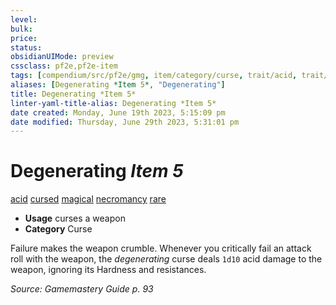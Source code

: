 ```yaml
---
level:
bulk:
price:
status:
obsidianUIMode: preview
cssclass: pf2e,pf2e-item
tags: [compendium/src/pf2e/gmg, item/category/curse, trait/acid, trait/cursed, trait/magical, trait/necromancy, trait/rare]
aliases: [Degenerating *Item 5*, "Degenerating"]
title: Degenerating *Item 5*
linter-yaml-title-alias: Degenerating *Item 5*
date created: Monday, June 19th 2023, 5:15:09 pm
date modified: Thursday, June 29th 2023, 5:31:01 pm
---
```


# Degenerating *Item 5*

[acid](rules/traits/acid.md) [cursed](rules/traits/cursed-gmg.md) [magical](rules/traits/magical.md) [necromancy](rules/traits/necromancy.md) [rare](rules/traits/rare.md)  

- **Usage** curses a weapon
- **Category** Curse

Failure makes the weapon crumble. Whenever you critically fail an attack roll with the weapon, the *degenerating* curse deals `1d10` acid damage to the weapon, ignoring its Hardness and resistances.

*Source: Gamemastery Guide p. 93*
